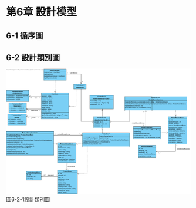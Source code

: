 # 第6章 設計模型

## 6-1 循序圖

## 6-2 設計類別圖

  ![圖6-2-1設計類別圖](./images/CH6/圖6-2-1設計類別圖.png)
  <br>
  圖6-2-1設計類別圖
